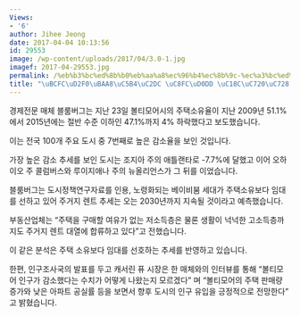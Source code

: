 ```yaml
---
Views:
- '6'
author: Jihee Jeong
date: 2017-04-04 10:13:56
id: 29553
image: /wp-content/uploads/2017/04/3.0-1.jpg
imagef: 2017-04-29553.jpg
permalink: /%eb%b3%bc%ed%8b%b0%eb%aa%a8%ec%96%b4%ec%8b%9c-%ec%a3%bc%ed%83%9d-%ec%86%8c%ec%9c%a0%ec%9c%a8-%ea%b0%90%ec%86%8c/
title: "\uBCFC\uD2F0\uBAA8\uC5B4\uC2DC \uC8FC\uD0DD \uC18C\uC720\uC728 \uAC10\uC18C"
---
```


경제전문 매체 블룸버그는 지난 23일 볼티모어시의 주택소유율이 지난 2009년 51.1%에서 2015년에는 절반 수준 이하인 47.1%까지 4% 하락했다고 보도했습니다.

이는 전국 100개 주요 도시 중 7번째로 높은 감소율을 보인 것입니다.

가장 높은 감소 추세를 보인 도시는 조지아 주의 애틀랜타로 -7.7%에 달했고 이어 오하이오 주 콜럼버스와 루이지애나 주의 뉴올리언스가 그 뒤를 이었습니다.

블룸버그는 도시정책연구자료를 인용, 노령화되는 베이비붐 세대가 주택소유보다 임대를 선하고 있어 주거지 렌트 추세는 오는 2030년까지 지속될 것이라고 예측했습니다.

부동산업체는 “주택을 구매할 여유가 없는 저소득층은 물론 생활이 넉넉한 고소득층까지도 주거지 렌트 대열에 합류하고 있다”고 전했습니다.

이 같은 분석은 주택 소유보다 임대를 선호하는 추세를 반영하고 있습니다.

한편, 인구조사국의 발표를 두고 캐서린 퓨 시장은 한 매체와의 인터뷰를 통해 “볼티모어 인구가 감소했다는 수치가 어떻게 나왔는지 모르겠다” 며 “볼티모어의 주택 판매량 증가와 낮은 아파트 공실률 등을 보면서 향후 도시의 인구 유입을 긍정적으로 전망한다” 고 밝혔습니다.

&nbsp;